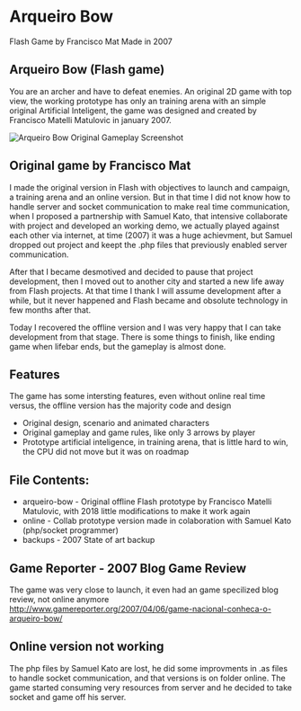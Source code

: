 # Arqueiro Bow 
Flash Game by Francisco Mat
Made in 2007

## Arqueiro Bow (Flash game)
You are an archer and have to defeat enemies. An original 2D game with top view, the working prototype has only an training arena with an simple original Artificial Inteligent, the game was designed and created by Francisco Matelli Matulovic in january 2007.

![Arqueiro Bow Original Gameplay Screenshot](arqueiro-bow-game-screenshot.jpg)

## Original game by Francisco Mat
I made the original version in Flash with objectives to launch and campaign, a training arena and an online version. But in that time I did not know how to handle server and socket communication to make real time communication, when I proposed a partnership with Samuel Kato, that intensive collaborate with project and developed an working demo, we actually played against each other via internet, at time (2007) it was a huge achievment, but Samuel dropped out project and keept the .php files that previously enabled server communication.

After that I became desmotived and decided to pause that project development, then I moved out to another city and started a new life away from Flash projects. At that time I thank I will assume development after a while, but it never happened and Flash became and obsolute technology in few months after that.

Today I recovered the offline version and I was very happy that I can take development from that stage. There is some things to finish, like ending game when lifebar ends, but the gameplay is almost done.

## Features
The game has some intersting features, even without online real time versus, the offline version has the majority code and design
* Original design, scenario and animated characters
* Original gameplay and game rules, like only 3 arrows by player
* Prototype artificial inteligence, in training arena, that is little hard to win, the CPU did not move but it was on roadmap


## File Contents:
* arqueiro-bow - Original offline Flash prototype by Francisco Matelli Matulovic, with 2018 little modifications to make it work again
* online - Collab prototype version made in colaboration with Samuel Kato (php/socket programmer)
* backups - 2007 State of art backup

## Game Reporter - 2007 Blog Game Review
The game was very close to launch, it even had an game specilized blog review, not online anymore
http://www.gamereporter.org/2007/04/06/game-nacional-conheca-o-arqueiro-bow/

## Online version not working
The php files by Samuel Kato are lost, he did some improvments in .as files to handle socket communication, and that versions is on folder online. The game started consuming very resources from server and he decided to take socket and game off his server.